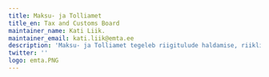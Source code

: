 ```yaml
---
title: Maksu- ja Tolliamet
title_en: Tax and Customs Board
maintainer_name: Kati Liik.
maintainer_email: kati.liik@emta.ee
description: 'Maksu- ja Tolliamet tegeleb riigitulude haldamise, riikliku maksu- ja tollipoliitika rakendamise ning ühiskonna ja seadusliku majandustegevuse kaitsmisega.'
twitter: ''
logo: emta.PNG
---
```

